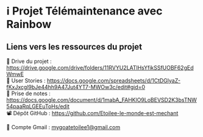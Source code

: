 # ℹ️ Projet Télémaintenance avec Rainbow

## Liens vers les ressources du projet
📂 Drive du projet : https://drive.google.com/drive/folders/11RVYU2LATlHsYfikSSfUOBF62gEdWmwE <br>
📄 User Stories : https://docs.google.com/spreadsheets/d/1CtDGlyaZ-fKxJxcgl9bJe44hh9A47Jut4YT7-MWOw3c/edit#gid=0 <br>
📄 Prise de notes : https://docs.google.com/document/d/1mabA_FAHKlO9LoBEVSD2K3bsTNW54paaRqLGEEuToHs/edit <br>
📽️ Dépôt GitHub : https://github.com/Etoilee-le-monde-est-mechant <br>

📨  Compte Gmail : mygoatetoilee1@gmail.com
